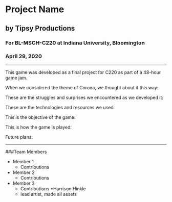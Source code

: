 # Project Name
## by Tipsy Productions 
### For BL-MSCH-C220 at Indiana University, Bloomington
### April 29, 2020

---

This game was developed as a final project for C220 as part of a 48-hour game jam. 

When we considered the theme of Corona, we thought about it this way:

These are the struggles and surprises we encountered as we developed it:

These are the technologies and resources we used:

This is the objective of the game:

This is how the game is played:

Future plans:

---

###Team Members

  * Member 1
    * Contributions
  * Member 2
    * Contributions
  * Member 3
    * Contributions
   *Harrison Hinkle
     * lead artist, made all assets
